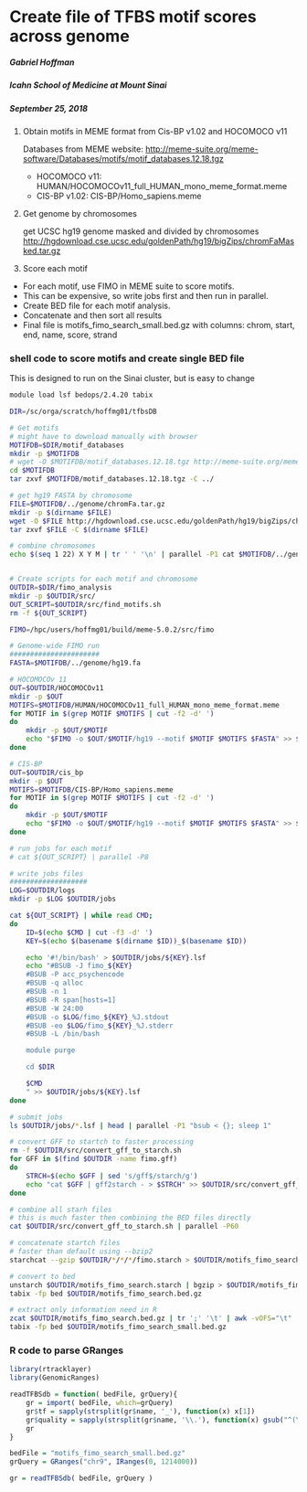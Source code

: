 
# Create file of TFBS motif scores across genome
##### Gabriel Hoffman
##### Icahn School of Medicine at Mount Sinai
##### September 25, 2018

 1) Obtain motifs in MEME format from Cis-BP v1.02 and HOCOMOCO v11

	Databases from MEME website:
	http://meme-suite.org/meme-software/Databases/motifs/motif_databases.12.18.tgz

	- HOCOMOCO v11: HUMAN/HOCOMOCOv11_full_HUMAN_mono_meme_format.meme
    - CIS-BP v1.02: CIS-BP/Homo_sapiens.meme

 2) Get genome by chromosomes

	get UCSC hg19 genome masked and divided by chromosomes
	http://hgdownload.cse.ucsc.edu/goldenPath/hg19/bigZips/chromFaMasked.tar.gz
 
 3) Score each motif

- For each motif, use FIMO in MEME suite to score motifs.
- This can be expensive, so write jobs first and then run in parallel. 
- Create BED file for each motif analysis. 
- Concatenate and then sort all results
- Final file is motifs_fimo_search_small.bed.gz with columns:
	chrom, start, end, name, score, strand

### shell code to score motifs and create single BED file
This is designed to run on the Sinai cluster, but is easy to change
``` bash
module load lsf bedops/2.4.20 tabix

DIR=/sc/orga/scratch/hoffmg01/tfbsDB

# Get motifs
# might have to download manually with browser
MOTIFDB=$DIR/motif_databases
mkdir -p $MOTIFDB
# wget -O $MOTIFDB/motif_databases.12.18.tgz http://meme-suite.org/meme-software/Databases/motifs/motif_databases.12.18.tgz 
cd $MOTIFDB
tar zxvf $MOTIFDB/motif_databases.12.18.tgz -C ../

# get hg19 FASTA by chromosome
FILE=$MOTIFDB/../genome/chromFa.tar.gz
mkdir -p $(dirname $FILE)
wget -O $FILE http://hgdownload.cse.ucsc.edu/goldenPath/hg19/bigZips/chromFa.tar.gz
tar zxvf $FILE -C $(dirname $FILE)

# combine chromosomes
echo $(seq 1 22) X Y M | tr ' ' '\n' | parallel -P1 cat $MOTIFDB/../genome/chr{}.fa > $MOTIFDB/../genome/hg19.fa


# Create scripts for each motif and chromosome
OUTDIR=$DIR/fimo_analysis
mkdir -p $OUTDIR/src/
OUT_SCRIPT=$OUTDIR/src/find_motifs.sh
rm -f ${OUT_SCRIPT}

FIMO=/hpc/users/hoffmg01/build/meme-5.0.2/src/fimo

# Genome-wide FIMO run
######################
FASTA=$MOTIFDB/../genome/hg19.fa

# HOCOMOCOv 11
OUT=$OUTDIR/HOCOMOCOv11
mkdir -p $OUT
MOTIFS=$MOTIFDB/HUMAN/HOCOMOCOv11_full_HUMAN_mono_meme_format.meme
for MOTIF in $(grep MOTIF $MOTIFS | cut -f2 -d' ')
do
	mkdir -p $OUT/$MOTIF
	echo "$FIMO -o $OUT/$MOTIF/hg19 --motif $MOTIF $MOTIFS $FASTA" >> ${OUT_SCRIPT}
done

# CIS-BP
OUT=$OUTDIR/cis_bp
mkdir -p $OUT
MOTIFS=$MOTIFDB/CIS-BP/Homo_sapiens.meme
for MOTIF in $(grep MOTIF $MOTIFS | cut -f2 -d' ')
do
	mkdir -p $OUT/$MOTIF
	echo "$FIMO -o $OUT/$MOTIF/hg19 --motif $MOTIF $MOTIFS $FASTA" >> ${OUT_SCRIPT}
done

# run jobs for each motif
# cat ${OUT_SCRIPT} | parallel -P8

# write jobs files
###################
LOG=$OUTDIR/logs
mkdir -p $LOG $OUTDIR/jobs

cat ${OUT_SCRIPT} | while read CMD; 
do
	ID=$(echo $CMD | cut -f3 -d' ')
	KEY=$(echo $(basename $(dirname $ID))_$(basename $ID))

	echo '#!/bin/bash' > $OUTDIR/jobs/${KEY}.lsf
	echo "#BSUB -J fimo_${KEY}
	#BSUB -P acc_psychencode
	#BSUB -q alloc
	#BSUB -n 1
	#BSUB -R span[hosts=1]
	#BSUB -W 24:00 
	#BSUB -o $LOG/fimo_${KEY}_%J.stdout
	#BSUB -eo $LOG/fimo_${KEY}_%J.stderr
	#BSUB -L /bin/bash

	module purge

	cd $DIR

	$CMD
	" >> $OUTDIR/jobs/${KEY}.lsf
done

# submit jobs
ls $OUTDIR/jobs/*.lsf | head | parallel -P1 "bsub < {}; sleep 1"

# convert GFF to startch to faster processing
rm -f $OUTDIR/src/convert_gff_to_starch.sh
for GFF in $(find $OUTDIR -name fimo.gff)
do
	STRCH=$(echo $GFF | sed 's/gff$/starch/g')
	echo "cat $GFF | gff2starch - > $STRCH" >> $OUTDIR/src/convert_gff_to_starch.sh
done

# combine all starh files
# this is much faster then combining the BED files directly
cat $OUTDIR/src/convert_gff_to_starch.sh | parallel -P60

# concatenate startch files
# faster than default using --bzip2
starchcat --gzip $OUTDIR/*/*/*/fimo.starch > $OUTDIR/motifs_fimo_search.starch

# convert to bed
unstarch $OUTDIR/motifs_fimo_search.starch | bgzip > $OUTDIR/motifs_fimo_search.bed.gz 
tabix -fp bed $OUTDIR/motifs_fimo_search.bed.gz 

# extract only information need in R
zcat $OUTDIR/motifs_fimo_search.bed.gz | tr ';' '\t' | awk -vOFS="\t" '{print $1, $2, $3, $4, $13, $6}' | sed 's/pvalue=//g' | bgzip > $OUTDIR/motifs_fimo_search_small.bed.gz 
tabix -fp bed $OUTDIR/motifs_fimo_search_small.bed.gz  
```

### R code to parse GRanges
``` R
library(rtracklayer)
library(GenomicRanges)

readTFBSdb = function( bedFile, grQuery){
	gr = import( bedFile, which=grQuery)
	gr$tf = sapply(strsplit(gr$name, '_'), function(x) x[1])
	gr$quality = sapply(strsplit(gr$name, '\\.'), function(x) gsub("^(\\S).*$", "\\1", x[4]))
	gr
}

bedFile = "motifs_fimo_search_small.bed.gz"
grQuery = GRanges("chr9", IRanges(0, 1214000))

gr = readTFBSdb( bedFile, grQuery )
```















